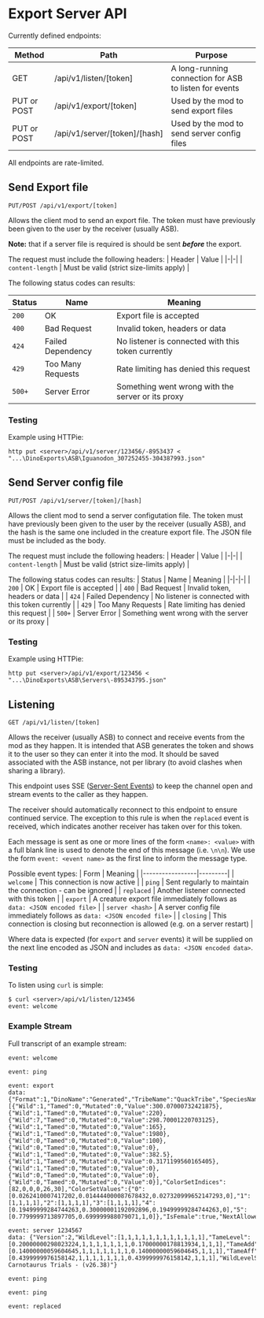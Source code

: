 # Export Server API

Currently defined endpoints:

| Method | Path                | Purpose |
|--------|---------------------|---------|
| GET | /api/v1/listen/[token] | A long-running connection for ASB to listen for events |
| PUT or POST | /api/v1/export/[token] | Used by the mod to send export files |
| PUT or POST | /api/v1/server/[token]/[hash] | Used by the mod to send server config files |

All endpoints are rate-limited.

## Send Export file
```
PUT/POST /api/v1/export/[token]
```
Allows the client mod to send an export file. The token must have previously been given to the user by the receiver (usually ASB).

**Note:** that if a server file is required is should be sent ***before*** the export.

The request must include the following headers:
| Header | Value |
|-|-|
| `content-length` | Must be valid (strict size-limits apply) |

The following status codes can results:

| Status | Name | Meaning |
|-|-|-|
| `200` | OK | Export file is accepted |
| `400` | Bad Request | Invalid token, headers or data |
| `424` | Failed Dependency | No listener is connected with this token currently |
| `429` | Too Many Requests | Rate limiting has denied this request |
| `500+` | Server Error | Something went wrong with the server or its proxy |

### Testing
Example using HTTPie:
```
http put <server>/api/v1/server/123456/-8953437 < "...\DinoExports\ASB\Iguanodon_307252455-304387993.json"
```

## Send Server config file
```
PUT/POST /api/v1/server/[token]/[hash]
```
Allows the client mod to send a server configutation file. The token must have previously been given to the user by the receiver (usually ASB), and the hash is the same one included in the creature export file. The JSON file must be included as the body.

The request must include the following headers:
| Header | Value |
|-|-|
| `content-length` | Must be valid (strict size-limits apply) |

The following status codes can results:
| Status | Name | Meaning |
|-|-|-|
| `200` | OK | Export file is accepted |
| `400` | Bad Request | Invalid token, headers or data |
| `424` | Failed Dependency | No listener is connected with this token currently |
| `429` | Too Many Requests | Rate limiting has denied this request |
| `500+` | Server Error | Something went wrong with the server or its proxy |

### Testing
Example using HTTPie:
```
http put <server>/api/v1/export/123456 < "...\DinoExports\ASB\Servers\-895343795.json"
```

## Listening
```
GET /api/v1/listen/[token]
```

Allows the receiver (usually ASB) to connect and receive events from the mod as they happen. It is intended that ASB generates the token and shows it to the user so they can enter it into the mod. It should be saved associated with the ASB instance, not per library (to avoid clashes when sharing a library).

This endpoint uses SSE ([Server-Sent Events](https://developer.mozilla.org/en-US/docs/Web/API/Server-sent_events/Using_server-sent_events)) to keep the channel open and stream events to the caller as they happen.

The receiver should automatically reconnect to this endpoint to ensure continued service. The exception to this rule is when the `replaced` event is received, which indicates another receiver has taken over for this token.

Each message is sent as one or more lines of the form `<name>: <value>` with a full blank line is used to denote the end of this message (i.e. `\n\n`). We use the form `event: <event name>` as the first line to inform the message type.

Possible event types:
| Form            | Meaning |
|-----------------|---------|
| `welcome`       | This connection is now active |
| `ping`          | Sent regularly to maintain the connection - can be ignored |
| `replaced`      | Another listener connected with this token |
| `export`        | A creature export file immediately follows as `data: <JSON encoded file>` |
| `server <hash>` | A server config file immediately follows as `data: <JSON encoded file>` |
| `closing`       | This connection is closing but reconnection is allowed (e.g. on a server restart) |

Where data is expected (for `export` and `server` events) it will be supplied on the next line encoded as JSON and includes as `data: <JSON encoded data>`.

### Testing
To listen using `curl` is simple:
```
$ curl <server>/api/v1/listen/123456
event: welcome
```

### Example Stream
Full transcript of an example stream:
```
event: welcome

event: ping

event: export
data: {"Format":1,"DinoName":"Generated","TribeName":"QuackTribe","SpeciesName":"Iguanodon","TamerString":"Quackers","OwningPlayerName":"","ImprinterName":"","OwningPlayerID":0,"DinoID1":"307252455","DinoID2":"304387993","BlueprintPath":"/Game/PrimalEarth/Dinos/Iguanodon/Iguanodon_Character_BP.Iguanodon_Character_BP_C","Stats":[{"Wild":1,"Tamed":0,"Mutated":0,"Value":300.07000732421875},{"Wild":1,"Tamed":0,"Mutated":0,"Value":220},{"Wild":7,"Tamed":0,"Mutated":0,"Value":298.70001220703125},{"Wild":1,"Tamed":0,"Mutated":0,"Value":165},{"Wild":1,"Tamed":0,"Mutated":0,"Value":1980},{"Wild":0,"Tamed":0,"Mutated":0,"Value":100},{"Wild":0,"Tamed":0,"Mutated":0,"Value":0},{"Wild":1,"Tamed":0,"Mutated":0,"Value":382.5},{"Wild":1,"Tamed":0,"Mutated":0,"Value":0.3171199560165405},{"Wild":1,"Tamed":0,"Mutated":0,"Value":0},{"Wild":0,"Tamed":0,"Mutated":0,"Value":0},{"Wild":0,"Tamed":0,"Mutated":0,"Value":0}],"ColorSetIndices":[82,0,0,0,26,30],"ColorSetValues":{"0":[0.0262410007417202,0.014444000087678432,0.027320999652147293,0],"1":[1,1,1,1],"2":[1,1,1,1],"3":[1,1,1,1],"4":[0.19499999284744263,0.30000001192092896,0.19499999284744263,0],"5":[0.7799999713897705,0.699999988079071,1,0]},"IsFemale":true,"NextAllowedMatingTimeDuration":0,"BabyAge":1,"MutagenApplied":false,"Neutered":false,"RandomMutationsMale":0,"RandomMutationsFemale":0,"ServerMultipliersHash":"-895343795","TameEffectiveness":1,"BaseCharacterLevel":8,"DinoImprintingQuality":0}

event: server 1234567
data: {"Version":2,"WildLevel":[1,1,1,1,1,1,1,1,1,1,1,1],"TameLevel":[0.20000000298023224,1,1,1,1,1,1,1,0.17000000178813934,1,1,1],"TameAdd":[0.14000000059604645,1,1,1,1,1,1,1,0.14000000059604645,1,1,1],"TameAff":[0.4399999976158142,1,1,1,1,1,1,1,0.4399999976158142,1,1,1],"WildLevelStepSize":4,"MaxWildLevel":120,"DestroyTamesOverLevelClamp":0,"TamingSpeedMultiplier":1,"DinoCharacterFoodDrainMultiplier":1,"MatingSpeedMultiplier":1,"MatingIntervalMultiplier":0.10000000149011612,"EggHatchSpeedMultiplier":10,"BabyMatureSpeedMultiplier":10,"BabyCuddleIntervalMultiplier":0.10000000149011612,"BabyImprintAmountMultiplier":1,"BabyImprintingStatScaleMultiplier":1,"BabyFoodConsumptionSpeedMultiplier":1,"TamedDinoCharacterFoodDrainMultiplier":1,"WildDinoTorporDrainMultiplier":1,"WildDinoCharacterFoodDrainMultiplier":1,"AllowSpeedLeveling":false,"AllowFlyerSpeedLeveling":false,"UseSingleplayerSettings":false,"SessionName":"The Carnotaurus Trials - (v26.38)"}

event: ping

event: ping

event: replaced
```
